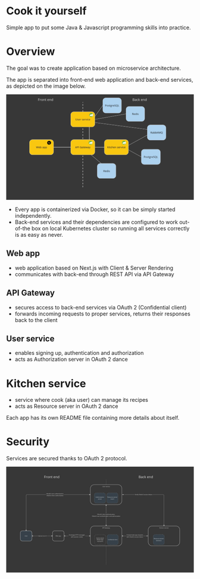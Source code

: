 # Cook it yourself
Simple app to put some Java & Javascript programming skills into practice.

# Overview

The goal was to create application based on microservice architecture.

The app is separated into front-end web application and back-end services, as depicted on the image below.

![High level architecture](./images/high-level-architecture.jpg)

- Every app is containerized via Docker, so it can be simply started independently.
- Back-end services and their dependencies are configured to work out-of-the box on local Kubernetes cluster so running all services correctly is as easy as never.

## Web app

- web application based on Next.js with Client & Server Rendering 
- communicates with back-end through REST API via API Gateway

## API Gateway

- secures access to back-end services via OAuth 2 (Confidential client)
- forwards incoming requests to proper services, returns their responses back to the client

## User service

- enables signing up, authentication and authorization
- acts as Authorization server in OAuth 2 dance

# Kitchen service

- service where cook (aka user) can manage its recipes
- acts as Resource server in OAuth 2 dance

Each app has its own README file containing more details about itself.

# Security

Services are secured thanks to OAuth 2 protocol.

![Security](./images/security.jpg)




